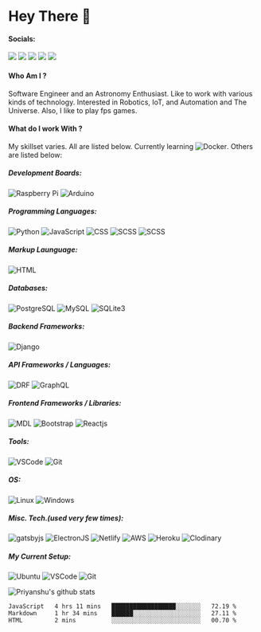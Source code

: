 # Hey There 👋

#### Socials:
 [<img src="https://img.shields.io/badge/stackoverflow-%23FE7A16.svg?&style=for-the-badge&logo=stack-overflow&logoColor=white" target="_blank" rel="noopener noreferrer"/>](https://stackoverflow.com/users/10346571/priyanshu-gupta) [<img src="https://img.shields.io/badge/medium-%2312100E.svg?&style=for-the-badge&logo=medium&logoColor=white" target="_blank" rel="noopener noreferrer"/>](https://medium.com/@priyanshugupta_79653) [<img src="https://img.shields.io/badge/linkedin-%230077B5.svg?&style=for-the-badge&logo=linkedin&logoColor=white" target="_blank" rel="noopener noreferrer"/>](https://www.linkedin.com/in/-priyanshugupta/) [<img src="https://img.shields.io/badge/instagram-%23E4405F.svg?&style=for-the-badge&logo=instagram&logoColor=white" target="_blank" rel="noopener noreferrer"/>](https://www.instagram.com/priy4nshu.gupta/) [<img src="https://img.shields.io/badge/twitter-%231DA1F2.svg?&style=for-the-badge&logo=twitter&logoColor=white" target="_blank" rel="noopener noreferrer"/>](https://twitter.com/_priyanshugupta)

#### Who Am I ?
Software Engineer and an Astronomy Enthusiast. Like to work with various kinds of technology. Interested in Robotics, IoT, and Automation and The Universe. Also, I like to play fps games.

#### What do I work With ?
My skillset varies. All are listed below. Currently learning ![Docker](https://img.shields.io/badge/docker-%232496ED.svg?&style=for-the-badge&logo=docker&logoColor=white).
Others are listed below:

##### Development Boards: 
![Raspberry Pi](https://img.shields.io/badge/raspberry%20pi-%23C51A4A.svg?&style=for-the-badge&logo=raspberry-pi&logoColor=white) ![Arduino](https://img.shields.io/badge/arduino-%2300979D.svg?&style=for-the-badge&logo=arduino&logoColor=white)

##### Programming Languages:
![Python](https://img.shields.io/badge/python-%233776AB.svg?&style=for-the-badge&logo=python&logoColor=white)
![JavaScript](https://img.shields.io/badge/javascript-%23F7DF1E.svg?&style=for-the-badge&logo=javascript&logoColor=white)
![CSS](https://img.shields.io/badge/css-%231572B6.svg?&style=for-the-badge&logo=css3&logoColor=white) ![SCSS](https://img.shields.io/badge/scss-%23cc6699.svg?&style=for-the-badge&logo=sass&logoColor=white) ![SCSS](https://img.shields.io/badge/node.js-%23339933.svg?&style=for-the-badge&logo=node.js&logoColor=white)

##### Markup Launguage:
![HTML](https://img.shields.io/badge/html-%23E34F26.svg?&style=for-the-badge&logo=html5&logoColor=white)

##### Databases:
![PostgreSQL](https://img.shields.io/badge/postgresql-%23336791.svg?&style=for-the-badge&logo=postgresql&logoColor=white) ![MySQL](https://img.shields.io/badge/mysql-%234479A1.svg?&style=for-the-badge&logo=mysql&logoColor=white) ![SQLite3](https://img.shields.io/badge/sqlite3-%23003B57.svg?&style=for-the-badge&logo=sqlite&logoColor=white)

##### Backend Frameworks:
![Django](https://img.shields.io/badge/django-%23092E20.svg?&style=for-the-badge&logo=django&logoColor=white)

##### API Frameworks / Languages:
![DRF](https://img.shields.io/badge/django%20rest%20framework-%23092E20.svg?&style=for-the-badge&logo=django&logoColor=white) ![GraphQL](https://img.shields.io/badge/graphql-%23E10098.svg?&style=for-the-badge&logo=graphql&logoColor=white)

##### Frontend Frameworks / Libraries:
![MDL](https://img.shields.io/badge/material%20design-%23757575.svg?&style=for-the-badge&logo=material-design&logoColor=white) ![Bootstrap](https://img.shields.io/badge/bootstrap%204-%23563D7C.svg?&style=for-the-badge&logo=bootstrap&logoColor=white) ![Reactjs](https://img.shields.io/badge/react-%2361DAFB.svg?&style=for-the-badge&logo=react&logoColor=white)

##### Tools:
![VSCode](https://img.shields.io/badge/visual%20studio%20code-%23007ACC.svg?&style=for-the-badge&logo=visual-studio-code&logoColor=white) ![Git](https://img.shields.io/badge/git-%23F05032.svg?&style=for-the-badge&logo=git&logoColor=white)

##### OS: 
![Linux](https://img.shields.io/badge/linux-%23FCC624.svg?&style=for-the-badge&logo=linux&logoColor=white) ![Windows](https://img.shields.io/badge/windows-%230078D6.svg?&style=for-the-badge&logo=windows&logoColor=white)

##### Misc. Tech.(used very few times):
![gatsbyjs](https://img.shields.io/badge/gatsby-%23663399.svg?&style=for-the-badge&logo=gatsby&logoColor=white) ![ElectronJS](https://img.shields.io/badge/electron-%2347848F.svg?&style=for-the-badge&logo=electron&logoColor=white) ![Netlify](https://img.shields.io/badge/netlify-%2300C7B7.svg?&style=for-the-badge&logo=netlify&logoColor=white) ![AWS](https://img.shields.io/badge/amazon%20aws-%23232F3E.svg?&style=for-the-badge&logo=amazon-aws&logoColor=white) ![Heroku](https://img.shields.io/badge/heroku-%23430098.svg?&style=for-the-badge&logo=heroku&logoColor=white) ![Clodinary](https://img.shields.io/badge/firebase-%23FFCA28.svg?&style=for-the-badge&logo=firebase&logoColor=white) 

##### My Current Setup:
![Ubuntu](https://img.shields.io/badge/ubuntu-20.04-%23E95420.svg?&style=for-the-badge&logo=ubuntu&logoColor=white) ![VSCode](https://img.shields.io/badge/visual%20studio%20code-%23007ACC.svg?&style=for-the-badge&logo=visual-studio-code&logoColor=white) ![Git](https://img.shields.io/badge/git-%23F05032.svg?&style=for-the-badge&logo=git&logoColor=white)


![Priyanshu's github stats](https://github-readme-stats.vercel.app/api?username=Priyanshu24&count_private=true&show_icons=true&)

<!--START_SECTION:waka-->
```text
JavaScript   4 hrs 11 mins   ██████████████████░░░░░░░   72.19 % 
Markdown     1 hr 34 mins    ██████░░░░░░░░░░░░░░░░░░░   27.11 % 
HTML         2 mins          ░░░░░░░░░░░░░░░░░░░░░░░░░   00.70 %
```
<!--END_SECTION:waka-->


